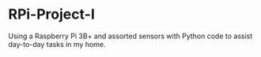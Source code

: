 # RPi-Project-I
Using a Raspberry Pi 3B+ and assorted sensors with Python code to assist day-to-day tasks in my home.
